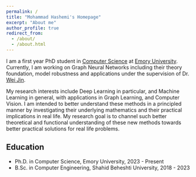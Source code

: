 ```yaml
---
permalink: /
title: "Mohammad Hashemi's Homepage"
excerpt: "About me"
author_profile: true
redirect_from:
  - /about/
  - /about.html
---
```


I am a first year PhD student in [Computer Science](https://cs.emory.edu/home/) at [Emory University](https://www.emory.edu/home/index.html). Currently, I am working on Graph Neural Networks including their theory foundation, model robustness and applications under the supervision of Dr. [Wei Jin](http://www.cs.emory.edu/~wjin30//).

My research interests include Deep Learning in particular, and Machine Learning in general, with applications in Graph Learning, and Computer Vision. I am intended to better understand these methods in a principled manner by investigating their underlying mathematics and their practical implications in real life. My research goal is to channel such better theoretical and functional understanding of these new methods towards better practical solutions for real life problems.

## Education

- Ph.D. in Computer Science, Emory University, 2023 - Present
- B.Sc. in Computer Engineering, Shahid Beheshti University, 2018 - 2023
